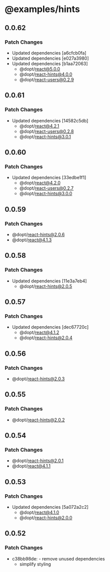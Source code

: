# @examples/hints

## 0.0.62

### Patch Changes

- Updated dependencies [a6cfcb0fa]
- Updated dependencies [e027a3980]
- Updated dependencies [b1aa72063]
  - @dopt/react@5.0.0
  - @dopt/react-hints@4.0.0
  - @dopt/react-users@0.2.9

## 0.0.61

### Patch Changes

- Updated dependencies [14582c5db]
  - @dopt/react@4.2.1
  - @dopt/react-users@0.2.8
  - @dopt/react-hints@3.0.1

## 0.0.60

### Patch Changes

- Updated dependencies [33edbe1f1]
  - @dopt/react@4.2.0
  - @dopt/react-users@0.2.7
  - @dopt/react-hints@3.0.0

## 0.0.59

### Patch Changes

- @dopt/react-hints@2.0.6
- @dopt/react@4.1.3

## 0.0.58

### Patch Changes

- Updated dependencies [11e3a7eb4]
  - @dopt/react-hints@2.0.5

## 0.0.57

### Patch Changes

- Updated dependencies [dec67720c]
  - @dopt/react@4.1.2
  - @dopt/react-hints@2.0.4

## 0.0.56

### Patch Changes

- @dopt/react-hints@2.0.3

## 0.0.55

### Patch Changes

- @dopt/react-hints@2.0.2

## 0.0.54

### Patch Changes

- @dopt/react-hints@2.0.1
- @dopt/react@4.1.1

## 0.0.53

### Patch Changes

- Updated dependencies [5a072a2c2]
  - @dopt/react@4.1.0
  - @dopt/react-hints@2.0.0

## 0.0.52

### Patch Changes

- c38bb98de: - remove unused dependencies
  - simplify styling
